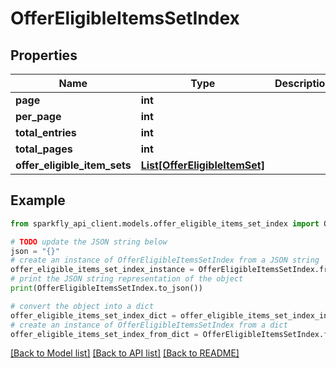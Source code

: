 # OfferEligibleItemsSetIndex


## Properties

Name | Type | Description | Notes
------------ | ------------- | ------------- | -------------
**page** | **int** |  | [optional] 
**per_page** | **int** |  | [optional] 
**total_entries** | **int** |  | [optional] 
**total_pages** | **int** |  | [optional] 
**offer_eligible_item_sets** | [**List[OfferEligibleItemSet]**](OfferEligibleItemSet.md) |  | [optional] 

## Example

```python
from sparkfly_api_client.models.offer_eligible_items_set_index import OfferEligibleItemsSetIndex

# TODO update the JSON string below
json = "{}"
# create an instance of OfferEligibleItemsSetIndex from a JSON string
offer_eligible_items_set_index_instance = OfferEligibleItemsSetIndex.from_json(json)
# print the JSON string representation of the object
print(OfferEligibleItemsSetIndex.to_json())

# convert the object into a dict
offer_eligible_items_set_index_dict = offer_eligible_items_set_index_instance.to_dict()
# create an instance of OfferEligibleItemsSetIndex from a dict
offer_eligible_items_set_index_from_dict = OfferEligibleItemsSetIndex.from_dict(offer_eligible_items_set_index_dict)
```
[[Back to Model list]](../README.md#documentation-for-models) [[Back to API list]](../README.md#documentation-for-api-endpoints) [[Back to README]](../README.md)


